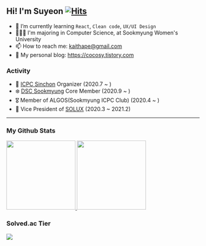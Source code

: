 

## Hi! I'm Suyeon [![Hits](https://hits.seeyoufarm.com/api/count/incr/badge.svg?url=https%3A%2F%2Fgithub.com%2Fmori8&count_bg=%2379C83D&title_bg=%23555555&icon=&icon_color=%23E7E7E7&title=hits&edge_flat=false)](https://hits.seeyoufarm.com)

- 🌱 I’m currently learning `React`, `Clean code`, `UX/UI Design`
- 👩🏻‍🎓 I'm majoring in Computer Science, at Sookmyung Women's University
- 📫 How to reach me: kaithape@gmail.com
- 🧐 My personal blog: https://cocosy.tistory.com


### Activity

- 💚 [ICPC Sinchon](http://icpc-sinchon.github.io/) Organizer  (2020.7 ~ )
- ❄️ [DSC Sookmyung](https://www.facebook.com/dscsookmyung/) Core Member (2020.9 ~ )
- 🎖 Member of ALGOS(Sookmyung ICPC Club) (2020.4 ~ )
- 🐧 Vice President of [SOLUX](https://sm-solux.github.io/) (2020.3 ~ 2021.2)


<hr>

### My Github Stats

<a href="#">
  <img src="https://github-readme-stats.vercel.app/api?username=mori8&theme=react&show_icons=true" height="180px">
</a>
<a href="#">
  <img src="https://github-readme-stats.vercel.app/api/top-langs/?username=mori8&theme=react&exclude_repo=Jagi,assignment&layout=compact" height="180px">
</a>

### Solved.ac Tier

<img src="http://mazassumnida.wtf/api/v2/generate_badge?boj=ccoco&cache=c">
